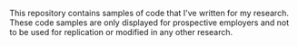 This repository contains samples of code that I've written for my research. These code samples are only displayed for prospective employers and not to be used for replication or modified in any other research. 
